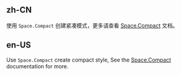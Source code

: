 ## zh-CN

使用 `Space.Compact` 创建紧凑模式，更多请查看 [Space.Compact](/components/space-cn#spacecompact) 文档。

## en-US

Use `Space.Compact` create compact style, See the [Space.Compact](/components/space#spacecompact) documentation for more.
